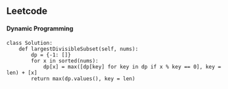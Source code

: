 ## Leetcode
#### Dynamic Programming
```
class Solution:
    def largestDivisibleSubset(self, nums):
        dp = {-1: []}
        for x in sorted(nums):
            dp[x] = max([dp[key] for key in dp if x % key == 0], key = len) + [x]
        return max(dp.values(), key = len)
```
        
        
        
        
        
        
        
        
        

